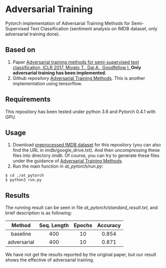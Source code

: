 # Adversarial Training
Pytorch implementation of Adversarial Training Methods for Semi-Supervised Text Classification (sentiment analysis on IMDB dataset, only adversarial training done).

## Based on
1. Paper [Adversarial training methods for semi-supervised text classification, ICLR 2017, Miyato T., Dai A., Goodfellow I.
](https://arxiv.org/abs/1605.07725)
**Only adversarial training has been implemented.**
2. Github repository [Adversarial Training Methods](https://github.com/enry12/adversarial_training_methods). This is another implementation using tensorflow.

## Requirements
This repository has been tested under python 3.6 and Pytorch 0.4.1 with GPU.

## Usage
1. Download [preprocessed IMDB dataset](https://drive.google.com/open?id=1Ro1uAayY6CzHXiaYqwohzNP5M3qGeGrQ) for this repository (you can also find the URL in imdb/google_drive.txt). And then uncompressing these files into directory *imdb*. Of course, you can try to generate these files under the guidance of [Adversarial Training Methods](https://github.com/enry12/adversarial_training_methods).
2. Run the main function in *at_pytorch/run.py*:
```shell
$ cd ./at_pytorch
$ python3 run.py
```
## Results
The running result can be seen in file *at_pytorch/standard_result.txt*, and brief description is as following:

Method | Seq. Length | Epochs | Accuracy
:------: | :-----------: | :------: | :--------:
baseline | 400 | 10 | 0.854 
adversarial | 400 | 10 | 0.871  

We have not get the results reported by the original paper, but our result shows the effective of adversarial training.
